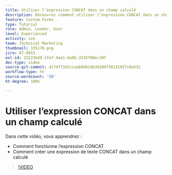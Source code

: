 ```yaml
---
title: Utiliser l’expression CONCAT dans un champ calculé
description: Découvrez comment utiliser l’expression CONCAT dans un champ calculé dans Adobe  [!DNL Workfront].
feature: Custom Forms
type: Tutorial
role: Admin, Leader, User
level: Experienced
activity: use
team: Technical Marketing
thumbnail: 335178.png
jira: KT-8915
exl-id: 25223b40-1fef-4ae1-8a9b-3235f88ec30f
doc-type: video
source-git-commit: d17df7162ccaab6b62db34209f50131927c0a532
workflow-type: ht
source-wordcount: '50'
ht-degree: 100%

---
```


# Utiliser l’expression CONCAT dans un champ calculé

Dans cette vidéo, vous apprendrez :

* Comment fonctionne l’expression CONCAT
* Comment créer une expression de texte CONCAT dans un champ calculé

>[!VIDEO](https://video.tv.adobe.com/v/3417109/?quality=12&learn=on&enablevpops&captions=fre_fr)
